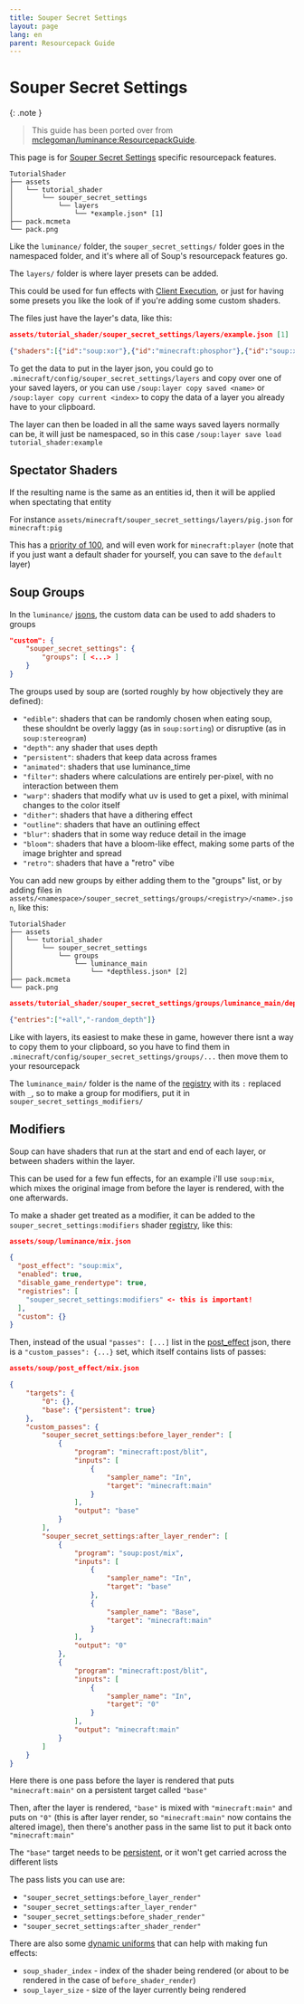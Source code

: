 ```yaml
---
title: Souper Secret Settings
layout: page
lang: en
parent: Resourcepack Guide
---
```

# Souper Secret Settings

{: .note }
> This guide has been ported over from [mclegoman/luminance:ResourcepackGuide](https://github.com/mclegoman/luminance/blob/master/ResourcepackGuide).


This page is for [Souper Secret Settings](https://modrinth.com/mod/souper-secret-settings) specific resourcepack features.

```
TutorialShader
├── assets
│   └── tutorial_shader
│       └── souper_secret_settings
│           └── layers
│               └── *example.json* [1]
├── pack.mcmeta
└── pack.png
```

Like the `luminance/` folder, the `souper_secret_settings/` folder goes in the namespaced folder, and it's where all of Soup's resourcepack features go.

The `layers/` folder is where layer presets can be added.

This could be used for fun effects with [Client Execution](https://modrinth.com/mod/client-execution), or just for having some presets you like the look of if you're adding some custom shaders.

The files just have the layer's data, like this:

```json
assets/tutorial_shader/souper_secret_settings/layers/example.json [1]

{"shaders":[{"id":"soup:xor"},{"id":"minecraft:phosphor"},{"id":"soup:xor"}],"modifiers":[{"id":"soup:noise"}]}
```

To get the data to put in the layer json, you could go to `.minecraft/config/souper_secret_settings/layers` and copy over one of your saved layers, or you can use `/soup:layer copy saved <name>` or `/soup:layer copy current <index>` to copy the data of a layer you already have to your clipboard.

The layer can then be loaded in all the same ways saved layers normally can be, it will just be namespaced, so in this case `/soup:layer save load tutorial_shader:example`

## Spectator Shaders

If the resulting name is the same as an entities id, then it will be applied when spectating that entity

For instance `assets/minecraft/souper_secret_settings/layers/pig.json` for `minecraft:pig`

This has a [priority of 100](Perspective#spectator-shaders), and will even work for `minecraft:player` (note that if you just want a default shader for yourself, you can save to the `default` layer)

## Soup Groups

In the `luminance/` [jsons](PackSetup#luminancejson), the custom data can be used to add shaders to groups

```json
"custom": {
    "souper_secret_settings": {
        "groups": [ <...> ]
    }
}
```

The groups used by soup are (sorted roughly by how objectively they are defined):

- `"edible"`: shaders that can be randomly chosen when eating soup, these shouldnt be overly laggy (as in `soup:sorting`) or disruptive (as in `soup:stereogram`)
- `"depth"`: any shader that uses depth
- `"persistent"`: shaders that keep data across frames
- `"animated"`: shaders that use luminance_time
- `"filter"`: shaders where calculations are entirely per-pixel, with no interaction between them
- `"warp"`: shaders that modify what uv is used to get a pixel, with minimal changes to the color itself
- `"dither"`: shaders that have a dithering effect
- `"outline"`: shaders that have an outlining effect
- `"blur"`: shaders that in some way reduce detail in the image
- `"bloom"`: shaders that have a bloom-like effect, making some parts of the image brighter and spread
- `"retro"`: shaders that have a "retro" vibe

You can add new groups by either adding them to the "groups" list, or by adding files in `assets/<namespace>/souper_secret_settings/groups/<registry>/<name>.json`, like this:

```
TutorialShader
├── assets
│   └── tutorial_shader
│       └── souper_secret_settings
│           └── groups
│               └── luminance_main
│                   └── *depthless.json* [2]
├── pack.mcmeta
└── pack.png
```

```json
assets/tutorial_shader/souper_secret_settings/groups/luminance_main/depthless.json [2]

{"entries":["+all","-random_depth"]}
```

Like with layers, its easiest to make these in game, however there isnt a way to copy them to your clipboard, so you have to find them in `.minecraft/config/souper_secret_settings/groups/...` then move them to your resourcepack

The `luminance_main/` folder is the name of the [registry](PackSetup#optional-fields) with its `:` replaced with `_`, so to make a group for modifiers, put it in `souper_secret_settings_modifiers/`

## Modifiers

Soup can have shaders that run at the start and end of each layer, or between shaders within the layer.

This can be used for a few fun effects, for an example i'll use `soup:mix`, which mixes the original image from before the layer is rendered, with the one afterwards.

To make a shader get treated as a modifier, it can be added to the `souper_secret_settings:modifiers` shader [registry](PackSetup#optional-fields), like this:

```json
assets/soup/luminance/mix.json

{
  "post_effect": "soup:mix",
  "enabled": true,
  "disable_game_rendertype": true,
  "registries": [
    "souper_secret_settings:modifiers" <- this is important!
  ],
  "custom": {}
}
```

Then, instead of the usual `"passes": [...]` list in the [post_effect](AddingShaders#passes) json, there is a `"custom_passes": {...}` set, which itself contains lists of passes:

```json
assets/soup/post_effect/mix.json

{
    "targets": {
        "0": {},
        "base": {"persistent": true}
    },
    "custom_passes": {
        "souper_secret_settings:before_layer_render": [
            {
                "program": "minecraft:post/blit",
                "inputs": [
                    {
                        "sampler_name": "In",
                        "target": "minecraft:main"
                    }
                ],
                "output": "base"
            }
        ],
        "souper_secret_settings:after_layer_render": [
            {
                "program": "soup:post/mix",
                "inputs": [
                    {
                        "sampler_name": "In",
                        "target": "base"
                    },
                    {
                        "sampler_name": "Base",
                        "target": "minecraft:main"
                    }
                ],
                "output": "0"
            },
            {
                "program": "minecraft:post/blit",
                "inputs": [
                    {
                        "sampler_name": "In",
                        "target": "0"
                    }
                ],
                "output": "minecraft:main"
            }
        ]
    }
}
```

Here there is one pass before the layer is rendered that puts `"minecraft:main"` on a persistent target called `"base"`

Then, after the layer is rendered, `"base"` is mixed with `"minecraft:main"` and puts on `"0"` (this is after layer render, so `"minecraft:main"` now contains the altered image), then there's another pass in the same list to put it back onto `"minecraft:main"`

The `"base"` target needs to be [persistent](AddingShaders#luminance-specific-target-stuff), or it won't get carried across the different lists

The pass lists you can use are:
- `"souper_secret_settings:before_layer_render"`
- `"souper_secret_settings:after_layer_render"`
- `"souper_secret_settings:before_shader_render"`
- `"souper_secret_settings:after_shader_render"`

There are also some [dynamic uniforms](AddingShaders#dynamic-uniforms) that can help with making fun effects:
- `soup_shader_index` - index of the shader being rendered (or about to be rendered in the case of `before_shader_render`)
- `soup_layer_size` - size of the layer currently being rendered